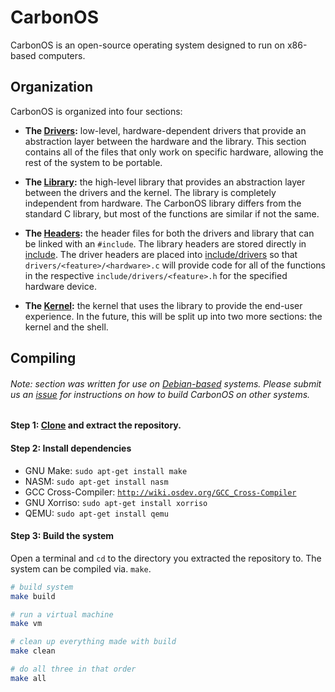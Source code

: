# CarbonOS
CarbonOS is an open-source operating system designed to run on x86-based computers.

## Organization
CarbonOS is organized into four sections:

* **The [Drivers](drivers):** low-level, hardware-dependent drivers that provide an abstraction layer between the hardware and the library. This section contains all of the files that only work on specific hardware, allowing the rest of the system to be portable.

* **The [Library](library):** the high-level library that provides an abstraction layer between the drivers and the kernel. The library is completely independent from hardware. The CarbonOS library differs from the standard C library, but most of the functions are similar if not the same.

* **The [Headers](include):** the header files for both the drivers and library that can be linked with an `#include`. The library headers are stored directly in [include](include). The driver headers are placed into [include/drivers](include/drivers) so that `drivers/<feature>/<hardware>.c` will provide code for all of the functions in the respective `include/drivers/<feature>.h` for the specified hardware device.

* **The [Kernel](kernel):** the kernel that uses the library to provide the end-user experience. In the future, this will be split up into two more sections: the kernel and the shell.

## Compiling
###### Note: section was written for use on [Debian-based](https://www.debian.org) systems. Please submit us an [issue](issues) for instructions on how to build CarbonOS on other systems.

#### Step 1: [Clone](https://github.com/DavidAylaian/CarbonOS/archive/master.zip) and extract the repository.

#### Step 2: Install dependencies
* GNU Make: `sudo apt-get install make`
* NASM: `sudo apt-get install nasm`
* GCC Cross-Compiler: [`http://wiki.osdev.org/GCC_Cross-Compiler`](http://wiki.osdev.org/GCC_Cross-Compiler)
* GNU Xorriso: `sudo apt-get install xorriso`
* QEMU: `sudo apt-get install qemu`

#### Step 3: Build the system
Open a terminal and `cd` to the directory you extracted the repository to. The system can be compiled via. `make`.

```bash
# build system
make build

# run a virtual machine
make vm

# clean up everything made with build
make clean

# do all three in that order
make all
```
